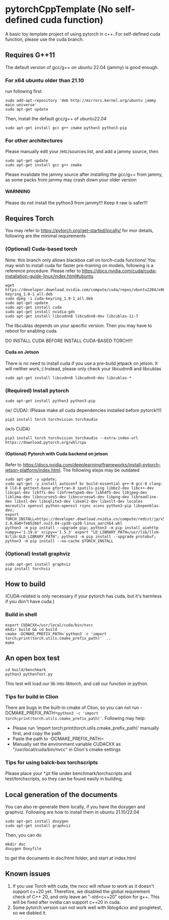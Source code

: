 # pytorchCppTemplate (No self-defined cuda function)

A basic toy template project of using pytorch in c++.
For self-defined cuda function, please use the cuda branch.
## Requires G++11
The default version of gcc/g++ on ubuntu 22.04 (jammy) is good enough.

### For x64 ubuntu older than 21.10
run following first

```shell
sudo add-apt-repository 'deb http://mirrors.kernel.org/ubuntu jammy main universe'
sudo apt-get update
```

Then, install the default gcc/g++ of ubuntu22.04

```shell
sudo apt-get install gcc g++ cmake python3 python3-pip
```
### For other architectures
Please manually edit your /etc/sources.list, and add a jammy source, then

```shell
sudo apt-get update
sudo apt-get install gcc g++ cmake 
```
Please invalidate the jammy source after installing the gcc/g++ from jammy, as some packs from
jammy may crash down your older version
#### WARNNING
Please do not install the python3 from jammy!!! Keep it raw is safer!!!

## Requires Torch

You may refer to https://pytorch.org/get-started/locally/ for mor details, following are the minimal requirements

### (Optional) Cuda-based torch
Note: this branch only allows blackbox call on torch-cuda functions!
You may wish to install cuda for faster pre-training on models, following is a reference procedure. Please refer
to https://docs.nvidia.com/cuda/cuda-installation-guide-linux/index.html#ubuntu

```shell
wget https://developer.download.nvidia.com/compute/cuda/repos/ubuntu2204/x86_64/cuda-keyring_1.0-1_all.deb
sudo dpkg -i cuda-keyring_1.0-1_all.deb
sudo apt-get update
sudo apt-get install cuda
sudo apt-get install nvidia-gds
sudo apt-get install libcudnn8 libcudnn8-dev libcublas-11-7
```

The libcublas depends on your specific version.
Then you may have to reboot for enabling cuda.

DO INSTALL CUDA BEFORE INSTALL CUDA-BASED TORCH!!!
#### Cuda on Jetson
There is no need to install cuda if you use a pre-build jetpack on jetson. It will neither work,:(
Instead, please only check your libcudnn8 and libcublas
```shell
sudo apt-get install libcudnn8 libcudnn8-dev libcublas-*
```
### (Required) Install pytorch

```shell
sudo apt-get install python3 python3-pip
```

(w/ CUDA):
(Please make all cuda dependencies installed before pytorck!!!)

```shell
pip3 install torch torchvision torchaudio
```

(w/o CUDA)

```shell
pip3 install torch torchvision torchaudio --extra-index-url https://download.pytorch.org/whl/cpu
```

#### (Optional) Pytorch with Cuda backend on jetson
Refer to https://docs.nvidia.com/deeplearning/frameworks/install-pytorch-jetson-platform/index.html.
The following steps may be outdated
```shell
sudo apt-get -y update; 
sudo apt-get -y install autoconf bc build-essential g++-8 gcc-8 clang-8 lld-8 gettext-base gfortran-8 iputils-ping libbz2-dev libc++-dev libcgal-dev libffi-dev libfreetype6-dev libhdf5-dev libjpeg-dev liblzma-dev libncurses5-dev libncursesw5-dev libpng-dev libreadline-dev libssl-dev libsqlite3-dev libxml2-dev libxslt-dev locales moreutils openssl python-openssl rsync scons python3-pip libopenblas-dev;
export TORCH_INSTALL=https://developer.download.nvidia.cn/compute/redist/jp/v51/pytorch/torch-2.0.0a0+fe05266f.nv23.04-cp38-cp38-linux_aarch64.whl
python3 -m pip install --upgrade pip; python3 -m pip install aiohttp numpy=='1.19.4' scipy=='1.5.3' export "LD_LIBRARY_PATH=/usr/lib/llvm-8/lib:$LD_LIBRARY_PATH"; python3 -m pip install --upgrade protobuf; python3 -m pip install --no-cache $TORCH_INSTALL
```

### (Optional) Install graphviz

```shell
sudo apt-get install graphviz
pip install torchviz
```

## How to build

(CUDA-related is only necessary if your pytorch has cuda, but it's harmless if you don't have cuda.)

### Build in shell

```shell
export CUDACXX=/usr/local/cuda/bin/nvcc
mkdir build && cd build
cmake -DCMAKE_PREFIX_PATH=`python3 -c 'import torch;print(torch.utils.cmake_prefix_path)'` ..
make 
```
## An open box test
```shell
cd build/benchmark
python3 pythonTest.py
```
This test will load our lib into libtorch, and call our function in python.
### Tips for build in Clion

There are bugs in the built-in cmake of Clion, so you can not run
-DCMAKE_PREFIX_PATH=`python3 -c 'import torch;print(torch.utils.cmake_prefix_path)'`.
Following may help:

- Please run 'import torch;print(torch.utils.cmake_prefix_path)' manually first, and copy the path
- Paste the path to -DCMAKE_PREFIX_PATH=
- Manually set the environment variable CUDACXX as "/usr/local/cuda/bin/nvcc" in Clion's cmake settings

### Tips for using balck-box torchscripts

Please place your *.pt file under benchmark/torchscripts and test/torchscripts, so they can be found easily in building.

## Local generation of the documents

You can also re-generate them locally, if you have the doxygen and graphviz. Following are how to install them in ubuntu
21.10/22.04

```shell
sudo apt-get install doxygen
sudo apt-get install graphviz
```

Then, you can do

```shell
mkdir doc
doxygen Doxyfile
```

to get the documents in doc/html folder, and start at index.html

## Known issues

1. If you use Torch with cuda, the nvcc will refuse to work as it doesn't support c++20 yet. Therefore, we disabled the
   global requirement check of C++ 20, and only leave an "-std=c++20" option for g++. This will be fixed after nvidia
   can support c++20 in cuda.
2. Some pytorch version can not work well with liblog4cxx and googletest, so we diabled it. 
